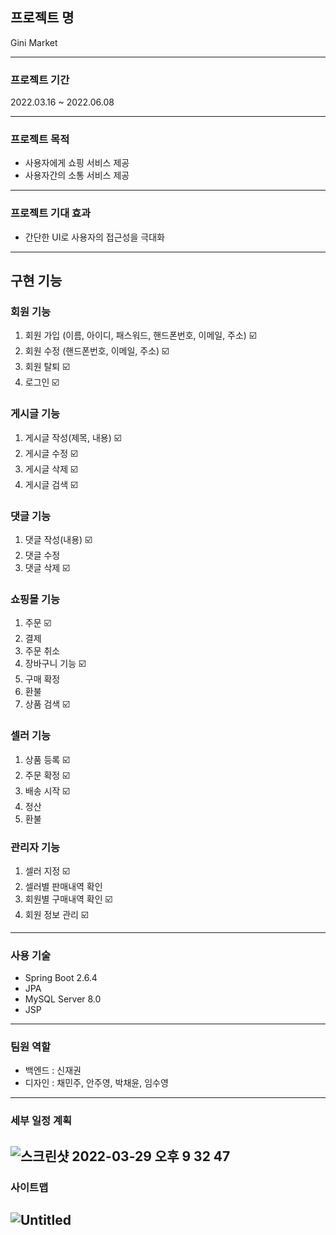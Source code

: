 ## 프로젝트 명
Gini Market

---

### 프로젝트 기간

2022.03.16 ~ 2022.06.08

---

### 프로젝트 목적

* 사용자에게 쇼핑 서비스 제공
* 사용자간의 소통 서비스 제공

---

### 프로젝트 기대 효과

* 간단한 UI로 사용자의 접근성을 극대화

---

## 구현 기능

### 회원 기능

1. 회원 가입 (이름, 아이디, 패스워드, 핸드폰번호, 이메일, 주소) ☑️
2. 회원 수정 (핸드폰번호, 이메일, 주소) ☑️
3. 회원 탈퇴 ☑️
4. 로그인 ☑️

### 게시글 기능

1. 게시글 작성(제목, 내용) ☑️
2. 게시글 수정 ☑️
3. 게시글 삭제 ☑️
4. 게시글 검색 ☑️

### 댓글 기능

1. 댓글 작성(내용)  ☑️
2. 댓글 수정
3. 댓글 삭제 ☑️

### 쇼핑몰 기능

1. 주문 ☑️
2. 결제
3. 주문 취소
4. 장바구니 기능 ☑️
5. 구매 확정
6. 환불
7. 상품 검색 ☑️

### 셀러 기능

1. 상품 등록 ☑️
2. 주문 확정 ☑️
3. 배송 시작 ☑️
4. 정산
5. 환불

### 관리자 기능

1. 셀러 지정 ☑️
2. 셀러별 판매내역 확인
3. 회원별 구매내역 확인 ☑️
4. 회원 정보 관리 ☑️

---

### 사용 기술

* Spring Boot 2.6.4
* JPA
* MySQL Server 8.0
* JSP

---

### 팀원 역할

* 백엔드 : 신재권
* 디자인 : 채민주, 안주영, 박채윤, 임수영

---

### 세부 일정 계획

![스크린샷 2022-03-29 오후 9 32 47](https://user-images.githubusercontent.com/80821744/160614217-640e4a88-a8b8-444e-842d-1cffbb13264f.png)
---

### 사이트맵

![Untitled](https://user-images.githubusercontent.com/80821744/160614279-8224f038-d531-4bf2-94b1-abc651e5d23d.png)
---
